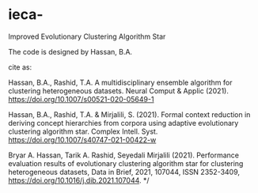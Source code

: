 # ieca-
Improved Evolutionary Clustering Algorithm Star

The code is designed by Hassan, B.A.

cite as:

Hassan, B.A., Rashid, T.A. A multidisciplinary ensemble algorithm for clustering heterogeneous datasets. 
Neural Comput & Applic (2021). https://doi.org/10.1007/s00521-020-05649-1

Hassan, B.A., Rashid, T.A. & Mirjalili, S. (2021). Formal context reduction in deriving concept hierarchies from corpora using adaptive evolutionary clustering algorithm star. 
Complex Intell. Syst. https://doi.org/10.1007/s40747-021-00422-w

Bryar A. Hassan, Tarik A. Rashid, Seyedali Mirjalili (2021). Performance evaluation results of evolutionary clustering algorithm star for clustering heterogeneous datasets, 
Data in Brief, 2021, 107044, ISSN 2352-3409, https://doi.org/10.1016/j.dib.2021.107044.
*/
